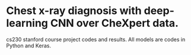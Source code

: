 # Chest x-ray diagnosis with deep-learning CNN over CheXpert data.
cs230 stanford course project codes and results.
All models are codes in Python and Keras.
 
